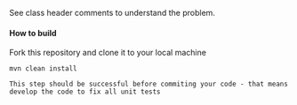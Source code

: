 See class header comments to understand the problem. 

#### How to build

 Fork this repository and clone it to your local machine 

    mvn clean install
    
    This step should be successful before commiting your code - that means develop the code to fix all unit tests
    
    